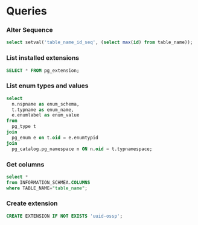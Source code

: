 # Queries

### Alter Sequence
```sql
select setval('table_name_id_seq', (select max(id) from table_name));
```

### List installed extensions
```sql
SELECT * FROM pg_extension;
```

### List enum types and values
```sql
select
  n.nspname as enum_schema,
  t.typname as enum_name,
  e.enumlabel as enum_value
from
  pg_type t
join
  pg_enum e on t.oid = e.enumtypid
join
  pg_catalog.pg_namespace n ON n.oid = t.typnamespace;
```

### Get columns
```sql
select *
from INFORMATION_SCHMEA.COLUMNS
where TABLE_NAME="table_name";
```

### Create extension
```sql
CREATE EXTENSION IF NOT EXISTS 'uuid-ossp';
```

